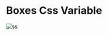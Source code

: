 ﻿# Boxes Css Variable
![ss](https://user-images.githubusercontent.com/47830409/72944924-728fda00-3d8b-11ea-8d84-8a7fd3b7cfbd.PNG)
